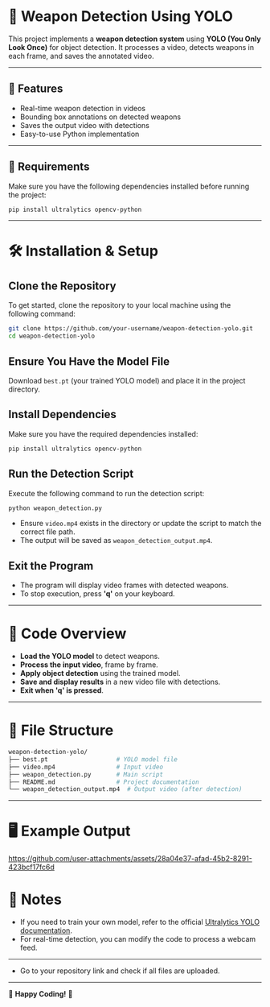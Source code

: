 # 🔫 Weapon Detection Using YOLO

This project implements a **weapon detection system** using **YOLO (You Only Look Once)** for object detection. It processes a video, detects weapons in each frame, and saves the annotated video.

---

## 🚀 Features
- Real-time weapon detection in videos
- Bounding box annotations on detected weapons
- Saves the output video with detections
- Easy-to-use Python implementation

---

## 📌 Requirements

Make sure you have the following dependencies installed before running the project:

```bash
pip install ultralytics opencv-python
```

---

# 🛠 Installation & Setup

## Clone the Repository
To get started, clone the repository to your local machine using the following command:

```bash
git clone https://github.com/your-username/weapon-detection-yolo.git
cd weapon-detection-yolo
```

## Ensure You Have the Model File
Download `best.pt` (your trained YOLO model) and place it in the project directory.

## Install Dependencies
Make sure you have the required dependencies installed:

```bash
pip install ultralytics opencv-python
```

## Run the Detection Script
Execute the following command to run the detection script:

```bash
python weapon_detection.py
```

- Ensure `video.mp4` exists in the directory or update the script to match the correct file path.
- The output will be saved as `weapon_detection_output.mp4`.

## Exit the Program
- The program will display video frames with detected weapons.
- To stop execution, press **'q'** on your keyboard.

---

# 📜 Code Overview

- **Load the YOLO model** to detect weapons.
- **Process the input video**, frame by frame.
- **Apply object detection** using the trained model.
- **Save and display results** in a new video file with detections.
- **Exit when 'q' is pressed**.

---

# 📂 File Structure

```bash
weapon-detection-yolo/
├── best.pt                   # YOLO model file
├── video.mp4                 # Input video
├── weapon_detection.py       # Main script
├── README.md                 # Project documentation
└── weapon_detection_output.mp4  # Output video (after detection)
```

---

# 🖥 Example Output




https://github.com/user-attachments/assets/28a04e37-afad-45b2-8291-423bcf17fc6d




# 📢 Notes
- If you need to train your own model, refer to the official [Ultralytics YOLO documentation](https://docs.ultralytics.com/).
- For real-time detection, you can modify the code to process a webcam feed.

---

- Go to your repository link and check if all files are uploaded.

---

🎯 **Happy Coding!** 🚀

